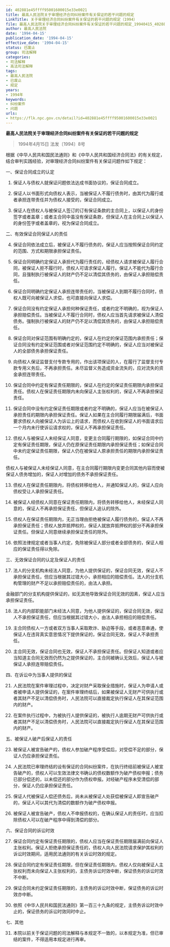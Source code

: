 ```yaml
---
id: 402881e45ffff95001600015e33e0021
title: 最高人民法院关于审理经济合同纠纷案件有关保证的若干问题的规定
LinkTitle: 关于审理经济合同纠纷案件有关保证的若干问题的规定（1994）
file: 最高人民法院关于审理经济合同纠纷案件有关保证的若干问题的规定_19940415_402881e45ffff95001600015e33e0021.docx
author: 最高人民法院
date: '1994-04-15'
publication_date: '1994-04-15'
effective_date: '1994-04-15'
status: 已废止
group: 司法解释
categories:
- 司法解释
- 高法司法解释
tags:
- 最高人民法院
- 已废止
- 规定
years:
- 1994年
keywords:
- 纠纷案件
- 问题
urls:
- https://flk.npc.gov.cn/detail?id=402881e45ffff95001600015e33e0021
---
```


**最高人民法院关于审理经济合同纠纷案件有关保证的若干问题的规定**

> 1994年4月15日 法发〔1994〕8号

根据《中华人民共和国民法通则》和《中华人民共和国经济合同法》的有关规定，结合审判实践经验，对审理经济合同纠纷案件有关保证问题作如下规定：

一、保证合同成立的认定

1. 保证人与债权人就保证问题依法达成书面协议的，保证合同成立。

2. 保证人以书面形式向债权人表示，当被保证人不履行债务时，由其代为履行或者承担连带责任并为债权人接受的，保证合同成立。

3. 保证人在债权人与被保证人签订的订有保证条款的主合同上，以保证人的身份签字或者盖章；或者主合同中虽没有保证条款，但保证人在主合同上以保证人的身份签字或者盖章的，视为保证合同成立。

二、有效保证合同保证人的责任

4. 保证合同依法成立后，被保证人不履行债务的，保证人应当按照保证合同约定的范围、方式和期限承担保证责任。

5. 保证合同明确约定保证人承担代为履行责任的，经债权人请求被保证人履行合同，被保证人拒不履行时，债权人可请求保证人履行。保证人不能代为履行合同，且强制执行被保证人的财产仍不足以清偿其债务的，由保证人承担赔偿责任。

6. 保证合同明确约定保证人承担连带责任的，当被保证人到期不履行合同时，债权人既可向被保证人求偿，也可直接向保证人求偿。

7. 保证合同没有约定保证人承担何种保证责任，或者约定不明确的，视为保证人承担赔偿责任。当被保证人不履行合同时，债权人应当首先请求被保证人清偿债务。强制执行被保证人的财产仍不足以清偿其债务的，由保证人承担赔偿责任。

8. 保证合同对保证范围有明确约定的，保证人在约定的保证范围内承担责任；保证合同没有约定保证范围或者对保证范围约定不明确的，保证人应当对被保证人的全部债务承担保证责任。

9. 向债权人保证监督支付专款专用的，作出该项保证的人，在履行了监督支付专款专用义务后，不再承担责任。未尽监督义务造成资金流失的，应对流失的资金承担连带责任。

10. 保证合同中约定有保证责任期限的，保证人在约定的保证责任期限内承担保证责任。债权人在保证责任期限内未向保证人主张权利的，保证人不再承担保证责任。

11. 保证合同中没有约定保证责任期限或者约定不明确的，保证人应当在被保证人承担责任的期限内承担保证责任。保证人如果在主合同履行期限届满后，书面要求债权人向被保证人为诉讼上的请求，而债权人在收到保证人的书面请求后一个月内未行使诉讼请求权的，保证人不再承担保证责任。

12. 债权人与被保证人未经保证人同意，变更主合同履行期限的，如保证合同中约定有保证责任期限，保证人仍在原保证责任期限内承担保证责任；如保证合同中未约定保证责任期限，保证人仍在被保证人原承担责任的期限内承担保证责任。

债权人与被保证人未经保证人同意，在主合同履行期限内变更合同其他内容而使被保证人债务增加的，保证人对增加的债务不承担保证责任。

13. 债权人在保证责任期限内，将债权转移给他人，并通知保证人的，保证人应向债权受让人承担保证责任。

14. 被保证人经债权人同意在保证责任期限内，将债务转移给他人，未经保证人同意的，保证人不再承担保证责任，但保证人追认的除外。

15. 债权人在保证责任期限内，无正当理由拒绝被保证人履行债务的，保证人不再承担保证责任；债权人放弃抵押权的，保证人就放弃抵押权的部分不再承担保证责任。但保证人同意继续承担保证责任的除外。

16. 依照法律规定或者当事人约定，免除被保证人部分或者全部债务的，保证人相应的保证责任得以免除。

三、无效保证合同的认定及保证人的责任

17. 法人的分支机构未经法人同意，为他人提供保证的，保证合同无效，保证人不承担保证责任，但应当根据其过错大小，承担相应的赔偿责任。法人的分支机构管理的财产不足以承担赔偿责任的，由法人承担。

金融部门的分支机构提供保证的，如无其他导致保证合同无效的因素，保证人应当承担保证责任。

18. 法人的内部职能部门未经法人同意，为他人提供保证的，保证合同无效，保证人不承担保证责任，但应当根据其过错大小，由法人承担相应的赔偿责任。

19. 主合同债权人一方或者双方当事人采取欺诈、胁迫等手段，或者恶意串通，使保证人在违背真实意思情况下提供保证的，保证合同无效，保证人不承担责任。

20. 主合同无效，保证合同也无效，保证人不承担保证责任。但保证人知道或者应当知道主合同无效而仍然为之提供保证的，主合同被确认无效后，保证人与被保证人承担连带赔偿责任。

四、在诉讼中为当事人提供的保证

21. 人民法院在案件审理过程中，决定对财产采取保全措施时，保证人为申请人或者被申请人提供保证的，在案件审理终结后，如果被保证人无财产可供执行或者其财产不足以清偿债务时，人民法院可以直接裁定执行保证人在其保证范围内的财产。

22. 在案件执行过程中，为被执行人提供保证的，被执行人逾期无财产可供执行或者其财产不足以清偿债务时，人民法院可以直接裁定执行保证人在其保证范围内的财产。

五、被保证人破产后保证人的责任

23. 被保证人被宣告破产的，债权人参加破产程序受偿后，对受偿不足的部分，保证人仍应承担保证责任。

24. 人民法院已审理终结的设有保证的合同纠纷案件，在执行终结前被保证人被宣告破产的，债权人可以生效法律文书确认的债权数额作为破产债权申报；债务已部分偿还的，以未偿还的部分作为债权申报。对经破产程序未受清偿的部分，保证人仍应承担保证责任。

25. 保证人代被保证人偿还债务后，尚未从被保证人处获偿被保证人即宣告破产的，保证人可以其代为清偿的数额作为破产债权申报。

26. 被保证人被宣告破产，债权人不申报债权的，在确认保证人的责任时，应当扣除债权人可以在破产程序中得到清偿的部分。

六、保证合同的诉讼时效

27. 保证合同约定有保证责任期限的，债权人应当在保证责任期限届满前向保证人主张权利。保证人拒绝承担保证责任的，债权人向人民法院请求保护其权利的诉讼时效期间，适用民法通则的有关诉讼时效的规定。

28. 保证合同约定有保证责任期限，但在保证责任期限内，债权人仅向被保证人主张权利而未向保证人主张权利的，主债务诉讼时效中断，保证债务的诉讼时效不中断。

29. 保证合同未约定保证责任期限的，主债务的诉讼时效中断，保证债务的诉讼时效亦中断。

30. 依照《中华人民共和国民法通则》第一百三十九条的规定，主债务诉讼时效中止的，保证债务的诉讼时效同时中止。

七、其他

31. 本院以前关于保证问题的司法解释与本规定不一致的，以本规定为准，但已审结的案件，不得适用本规定进行再审。
